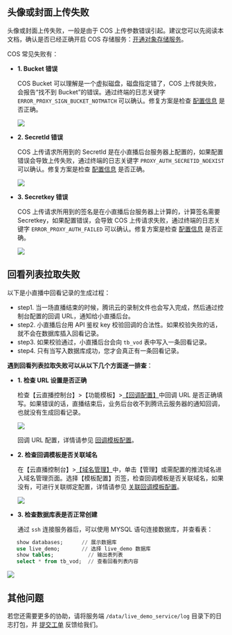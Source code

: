 ## 头像或封面上传失败
头像或封面上传失败，一般是由于 COS 上传参数错误引起。建议您可以先阅读本文档，确认是否已经正确开启 COS 存储服务：[开通对象存储服务](https://cloud.tencent.com/document/product/454/15187#2.-.E5.BC.80.E9.80.9A.E5.AF.B9.E8.B1.A1.E5.AD.98.E5.82.A8.E6.9C.8D.E5.8A.A1)。

COS 常见失败有：

- **1. Bucket 错误**

  COS Bucket 可以理解是一个虚拟磁盘，磁盘指定错了，COS 上传就失败，会报告“找不到 Bucket”的错误。通过终端的日志关键字 `ERROR_PROXY_SIGN_BUCKET_NOTMATCH` 可以确认。修复方案是检查 [配置信息](https://cloud.tencent.com/document/product/454/15187#.E4.BA.94.E3.80.81.E4.BF.AE.E6.94.B9.E4.BA.91.E6.9C.8D.E5.8A.A1.E5.99.A8.E9.85.8D.E7.BD.AE.E4.BF.A1.E6.81.AF) 是否正确。
	
  ![](//mc.qcloudimg.com/static/img/92e096149bef3408c9713df93ab321ac/image.png)

- **2. SecretId 错误**

  COS 上传请求所用到的 SecretId 是在小直播后台服务器上配置的，如果配置错误会导致上传失败，通过终端的日志关键字 `PROXY_AUTH_SECRETID_NOEXIST` 可以确认。修复方案是检查 [配置信息](https://cloud.tencent.com/document/product/454/15187#.E4.BA.94.E3.80.81.E4.BF.AE.E6.94.B9.E4.BA.91.E6.9C.8D.E5.8A.A1.E5.99.A8.E9.85.8D.E7.BD.AE.E4.BF.A1.E6.81.AF) 是否正确。
	
  ![](http://mc.qcloudimg.com/static/img/3fbfd0180fc165784c1ce30e513be5c7/image.png)

- **3. Secretkey 错误**

  COS 上传请求所用到的签名是在小直播后台服务器上计算的，计算签名需要 Secretkey，如果配置错误，会导致 COS 上传请求失败，通过终端的日志关键字  `ERROR_PROXY_AUTH_FAILED` 可以确认。修复方案是检查 [配置信息](https://cloud.tencent.com/document/product/454/15187#.E4.BA.94.E3.80.81.E4.BF.AE.E6.94.B9.E4.BA.91.E6.9C.8D.E5.8A.A1.E5.99.A8.E9.85.8D.E7.BD.AE.E4.BF.A1.E6.81.AF) 是否正确。
	
  ![](//mc.qcloudimg.com/static/img/f1ac76d8ea4b70b883c4a45d74ee888d/image.png)

   
## 回看列表拉取失败

以下是小直播中回看记录的生成过程：

- step1. 当一场直播结束的时候，腾讯云的录制文件也会写入完成，然后通过控制台配置的回调 URL，通知给小直播后台。
- step2. 小直播后台用 API 鉴权 key 校验回调的合法性。如果校验失败的话，就不会在数据库插入回看记录。
- step3. 如果校验通过，小直播后台会向 `tb_vod` 表中写入一条回看记录。
- step4. 只有当写入数据库成功，您才会真正有一条回看记录。

**遇到回看列表拉取失败可以从以下几个方面逐一排查**：

- **1. 检查 URL 设置是否正确**

  检查【云直播控制台】>【功能模板】>[【回调配置】](https://console.cloud.tencent.com/live/config/callback)中回调 URL 是否正确填写。如果错误的话，直播结束后，业务后台收不到腾讯云服务器的通知回调，也就没有生成回看记录。

	![](https://main.qcloudimg.com/raw/86274cfc1f6945ba2820f2873cd0d090.png)

  回调 URL 配置，详情请参见 [回调模板配置](https://cloud.tencent.com/document/product/267/20388)。

- **2. 检查回调模板是否关联域名**

	在【云直播控制台】>[【域名管理】](https://console.cloud.tencent.com/live/domainmanage)中，单击【管理】或需配置的推流域名进入域名管理页面。选择【模板配置】页签，检查回调模板是否关联域名，如果没有，可进行关联绑定配置，详情请参见 [关联回调模板配置](https://cloud.tencent.com/document/product/267/35254)。
	
	![](https://main.qcloudimg.com/raw/0c03f20dedc592987598eb99f8bbb35c.png)

- **3. 检查数据库表是否正常创建**

  通过 `ssh` 连接服务器后，可以使用 MYSQL 语句连接数据库，并查看表： 

 ```sql
    show databases;	     // 展示数据库
    use live_demo;	     // 选择 live_demo 数据库
    show tables;	       // 输出表列表
    select * from tb_vod;  // 查看回看列表内容
 ```

 ![](https://main.qcloudimg.com/raw/012c2533cebd83c6c55df107a3e1f7b7.png)




## 其他问题

若您还需要更多的协助，请将服务端 `/data/live_demo_service/log` 目录下的日志打包，并 [提交工单](https://console.cloud.tencent.com/workorder/category) 反馈给我们。
